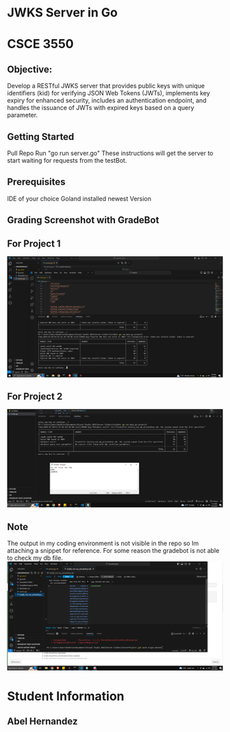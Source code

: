 # JWKS Server in Go
# CSCE 3550
## Objective:
Develop a RESTful JWKS server that provides public keys with unique identifiers (kid) for verifying JSON Web Tokens (JWTs), implements key expiry for enhanced security, includes an authentication endpoint, and handles the issuance of JWTs with expired keys based on a query parameter.

## Getting Started
Pull Repo
Run "go run server.go"
These instructions will get the server to start waiting for requests from the testBot.

## Prerequisites
IDE of your choice 
Goland installed newest Version

## Grading Screenshot with GradeBot
## For Project 1
![Testing](https://github.com/codeBender31/JWKS/blob/master/GradeBotCapture.PNG)

## For Project 2
![Testing](https://github.com/codeBender31/JWKS/blob/master/GradeBot2.PNG)
## Note
The output in my coding environment is not visible in the repo so Im attaching a snippet for reference.
For some reason the gradebot is not able to check my db file.
![Testing](https://github.com/codeBender31/JWKS/blob/master/DatabaseOutput.PNG)
# Student Information
## Abel Hernandez
